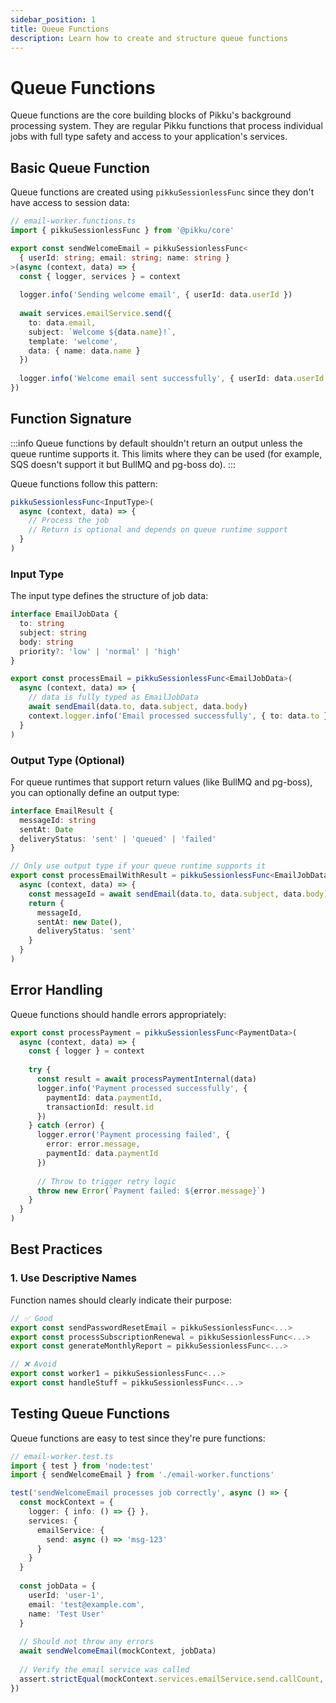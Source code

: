 ```yaml
---
sidebar_position: 1
title: Queue Functions
description: Learn how to create and structure queue functions
---
```


<AIDisclaimer />


# Queue Functions

Queue functions are the core building blocks of Pikku's background processing system. They are regular Pikku functions that process individual jobs with full type safety and access to your application's services.

## Basic Queue Function

Queue functions are created using `pikkuSessionlessFunc` since they don't have access to session data:

```typescript
// email-worker.functions.ts
import { pikkuSessionlessFunc } from '@pikku/core'

export const sendWelcomeEmail = pikkuSessionlessFunc<
  { userId: string; email: string; name: string }
>(async (context, data) => {
  const { logger, services } = context
  
  logger.info('Sending welcome email', { userId: data.userId })
  
  await services.emailService.send({
    to: data.email,
    subject: `Welcome ${data.name}!`,
    template: 'welcome',
    data: { name: data.name }
  })
  
  logger.info('Welcome email sent successfully', { userId: data.userId })
})
```

## Function Signature

:::info
Queue functions by default shouldn't return an output unless the queue runtime supports it. This limits where they can be used (for example, SQS doesn't support it but BullMQ and pg-boss do).
:::

Queue functions follow this pattern:

```typescript
pikkuSessionlessFunc<InputType>(
  async (context, data) => {
    // Process the job
    // Return is optional and depends on queue runtime support
  }
)
```

### Input Type

The input type defines the structure of job data:

```typescript
interface EmailJobData {
  to: string
  subject: string
  body: string
  priority?: 'low' | 'normal' | 'high'
}

export const processEmail = pikkuSessionlessFunc<EmailJobData>(
  async (context, data) => {
    // data is fully typed as EmailJobData
    await sendEmail(data.to, data.subject, data.body)
    context.logger.info('Email processed successfully', { to: data.to })
  }
)
```

### Output Type (Optional)

For queue runtimes that support return values (like BullMQ and pg-boss), you can optionally define an output type:

```typescript
interface EmailResult {
  messageId: string
  sentAt: Date
  deliveryStatus: 'sent' | 'queued' | 'failed'
}

// Only use output type if your queue runtime supports it
export const processEmailWithResult = pikkuSessionlessFunc<EmailJobData, EmailResult>(
  async (context, data) => {
    const messageId = await sendEmail(data.to, data.subject, data.body)
    return {
      messageId,
      sentAt: new Date(),
      deliveryStatus: 'sent'
    }
  }
)
```

## Error Handling

Queue functions should handle errors appropriately:

```typescript
export const processPayment = pikkuSessionlessFunc<PaymentData>(
  async (context, data) => {
    const { logger } = context
    
    try {
      const result = await processPaymentInternal(data)
      logger.info('Payment processed successfully', { 
        paymentId: data.paymentId,
        transactionId: result.id 
      })
    } catch (error) {
      logger.error('Payment processing failed', { 
        error: error.message,
        paymentId: data.paymentId 
      })
      
      // Throw to trigger retry logic
      throw new Error(`Payment failed: ${error.message}`)
    }
  }
)
```

## Best Practices

### 1. Use Descriptive Names

Function names should clearly indicate their purpose:

```typescript
// ✅ Good
export const sendPasswordResetEmail = pikkuSessionlessFunc<...>
export const processSubscriptionRenewal = pikkuSessionlessFunc<...>
export const generateMonthlyReport = pikkuSessionlessFunc<...>

// ❌ Avoid
export const worker1 = pikkuSessionlessFunc<...>
export const handleStuff = pikkuSessionlessFunc<...>
```

## Testing Queue Functions

Queue functions are easy to test since they're pure functions:

```typescript
// email-worker.test.ts
import { test } from 'node:test'
import { sendWelcomeEmail } from './email-worker.functions'

test('sendWelcomeEmail processes job correctly', async () => {
  const mockContext = {
    logger: { info: () => {} },
    services: {
      emailService: {
        send: async () => 'msg-123'
      }
    }
  }
  
  const jobData = {
    userId: 'user-1',
    email: 'test@example.com',
    name: 'Test User'
  }
  
  // Should not throw any errors
  await sendWelcomeEmail(mockContext, jobData)
  
  // Verify the email service was called
  assert.strictEqual(mockContext.services.emailService.send.callCount, 1)
})
```